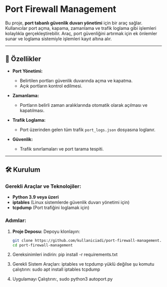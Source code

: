 # Port Firewall Management

Bu proje, **port tabanlı güvenlik duvarı yönetimi** için bir araç sağlar. Kullanıcılar port açma, kapama, zamanlama ve trafik loglama gibi işlemleri kolaylıkla gerçekleştirebilir. Araç, port güvenliğini artırmak için ek önlemler sunar ve loglama sistemiyle işlemleri kayıt altına alır.

---

## 🚀 Özellikler

- **Port Yönetimi:**
  - Belirtilen portları güvenlik duvarında açma ve kapatma.
  - Açık portların kontrol edilmesi.

- **Zamanlama:**
  - Portların belirli zaman aralıklarında otomatik olarak açılması ve kapatılması.

- **Trafik Loglama:**
  - Port üzerinden gelen tüm trafik `port_logs.json` dosyasına loglanır.

- **Güvenlik:**
  - Trafik sınırlamaları ve port tarama tespiti.

---

## 🛠️ Kurulum

### Gerekli Araçlar ve Teknolojiler:
- **Python 3.9 veya üzeri**
- **iptables** (Linux sistemlerde güvenlik duvarı yönetimi için)
- **tcpdump** (Port trafiğini loglamak için)

### Adımlar:

1. **Proje Deposu:**
   Depoyu klonlayın:
   ```bash
   git clone https://github.com/kullaniciadi/port-firewall-management.git
   cd port-firewall-management
2. Gereksinimleri indirin:
   pip install -r requirements.txt
   
3. Gerekli Sistem Araçları: iptables ve tcpdump yüklü değilse şu komutu çalıştırın:
   sudo apt install iptables tcpdump
   
4. Uygulamayı Çalıştırın:,
   sudo python3 autoport.py
